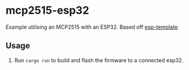 # mcp2515-esp32

Example utilising an MCP2515 with an ESP32. Based off [esp-template].

## Usage

1. Run `cargo run` to build and flash the firmware to a connected esp32.

[esp-template]: https://github.com/esp-rs/esp-template
